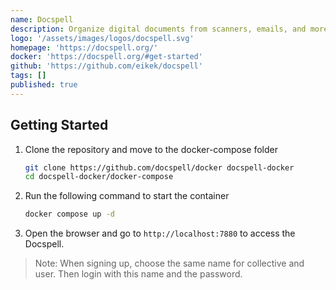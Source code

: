 ```yaml
---
name: Docspell
description: Organize digital documents from scanners, emails, and more.
logo: '/assets/images/logos/docspell.svg'
homepage: 'https://docspell.org/'
docker: 'https://docspell.org/#get-started'
github: 'https://github.com/eikek/docspell'
tags: []
published: true
---
```


## Getting Started

1. Clone the repository and move to the docker-compose folder
    ```bash
    git clone https://github.com/docspell/docker docspell-docker
    cd docspell-docker/docker-compose
    ```
2. Run the following command to start the container
    ```bash
    docker compose up -d
    ```
3. Open the browser and go to `http://localhost:7880` to access the Docspell.

> Note: When signing up, choose the same name for collective and user. Then login with this name and the password.